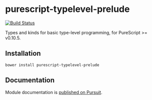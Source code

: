 # purescript-typelevel-prelude

[![Build Status](https://travis-ci.org/purescript/purescript-typelevel-prelude.svg?branch=master)](https://travis-ci.org/purescript/purescript-typelevel-prelude)

Types and kinds for basic type-level programming, for PureScript >= v0.10.5.

## Installation

```
bower install purescript-typelevel-prelude
```

## Documentation

Module documentation is [published on Pursuit](http://pursuit.purescript.org/packages/purescript-typelevel-prelude).
